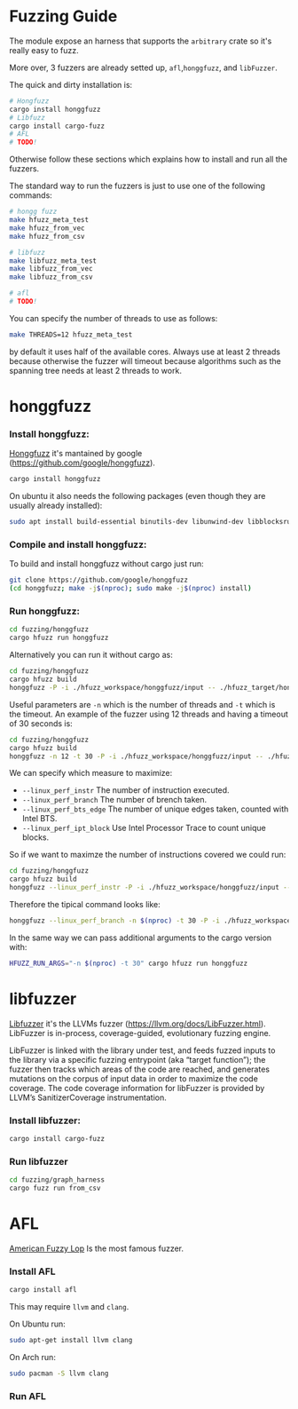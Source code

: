 # Fuzzing Guide
The module expose an harness that supports the `arbitrary` crate so it's really easy to fuzz.

More over, 3 fuzzers are already setted up, `afl`,`honggfuzz`, and `libFuzzer`.

The quick and dirty installation is:
```bash
# Hongfuzz
cargo install honggfuzz
# Libfuzz
cargo install cargo-fuzz
# AFL
# TODO!
```
Otherwise follow these sections which explains how to install and run all the fuzzers.


The standard way to run the fuzzers is just to use one of the following commands:
```bash
# hongg fuzz
make hfuzz_meta_test
make hfuzz_from_vec
make hfuzz_from_csv

# libfuzz
make libfuzz_meta_test
make libfuzz_from_vec
make libfuzz_from_csv

# afl
# TODO!
```

You can specify the number of threads to use as follows:
```bash
make THREADS=12 hfuzz_meta_test
```
by default it uses half of the available cores.
Always use at least 2 threads because otherwise the fuzzer will timeout because 
algorithms such as the spanning tree needs at least 2 threads to work.


# honggfuzz

### Install honggfuzz:
[Honggfuzz](https://honggfuzz.dev/) it's mantained by google (https://github.com/google/honggfuzz).

```bash
cargo install honggfuzz
```
On ubuntu it also needs the following packages (even though they are usually already installed):
```bash
sudo apt install build-essential binutils-dev libunwind-dev libblocksruntime-dev liblzma-dev
```

### Compile and install honggfuzz:
To build and install honggfuzz without cargo just run:
```bash
git clone https://github.com/google/honggfuzz
(cd honggfuzz; make -j$(nproc); sudo make -j$(nproc) install)
```

### Run honggfuzz:
```bash
cd fuzzing/honggfuzz
cargo hfuzz run honggfuzz
```

Alternatively you can run it without cargo as:
```bash
cd fuzzing/honggfuzz
cargo hfuzz build
honggfuzz -P -i ./hfuzz_workspace/honggfuzz/input -- ./hfuzz_target/honggfuzz
```

Useful parameters are `-n` which is the number of threads and `-t` which is the timeout.
An example of the fuzzer using 12 threads and having a timeout of 30 seconds is:
```bash
cd fuzzing/honggfuzz
cargo hfuzz build
honggfuzz -n 12 -t 30 -P -i ./hfuzz_workspace/honggfuzz/input -- ./hfuzz_target/honggfuzz
```

We can specify which measure to maximize:
- `--linux_perf_instr`  The number of instruction executed.
- `--linux_perf_branch` The number of brench taken.
- `--linux_perf_bts_edge` The number of unique edges taken, counted with Intel BTS.
- `--linux_perf_ipt_block`  Use Intel Processor Trace to count unique blocks.

So if we want to maximze the number of instructions covered we could run:
```bash
cd fuzzing/honggfuzz
cargo hfuzz build
honggfuzz --linux_perf_instr -P -i ./hfuzz_workspace/honggfuzz/input -- ./hfuzz_target/honggfuzz
```

Therefore the tipical command looks like:
```bash
honggfuzz --linux_perf_branch -n $(nproc) -t 30 -P -i ./hfuzz_workspace/honggfuzz/input -- ./hfuzz_target/honggfuzz
```

In the same way we can pass additional arguments to the cargo version with:
```bash
HFUZZ_RUN_ARGS="-n $(nproc) -t 30" cargo hfuzz run honggfuzz
```


# libfuzzer
[Libfuzzer](https://github.com/google/fuzzing/blob/master/tutorial/libFuzzerTutorial.md) it's the LLVMs fuzzer (https://llvm.org/docs/LibFuzzer.html).
LibFuzzer is in-process, coverage-guided, evolutionary fuzzing engine.

LibFuzzer is linked with the library under test, and feeds fuzzed inputs to the library via a specific fuzzing entrypoint (aka “target function”); the fuzzer then tracks which areas of the code are reached, and generates mutations on the corpus of input data in order to maximize the code coverage. The code coverage information for libFuzzer is provided by LLVM’s SanitizerCoverage instrumentation.

### Install libfuzzer:
```bash
cargo install cargo-fuzz
```

### Run libfuzzer
```bash
cd fuzzing/graph_harness
cargo fuzz run from_csv
```

# AFL
[American Fuzzy Lop](https://github.com/google/AFL) Is the most famous fuzzer.

### Install AFL
```bash
cargo install afl
```

This may require `llvm` and `clang`. 

On Ubuntu run:
```bash
sudo apt-get install llvm clang
```
On Arch run:
```bash
sudo pacman -S llvm clang
```

### Run AFL